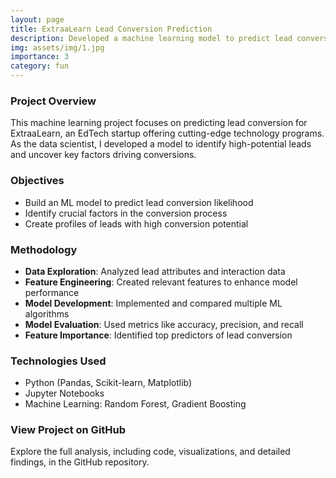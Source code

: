 ```yaml
---
layout: page
title: ExtraaLearn Lead Conversion Prediction
description: Developed a machine learning model to predict lead conversion for ExtraaLearn, identifying key factors that drive customer acquisition in the EdTech industry.
img: assets/img/1.jpg
importance: 3
category: fun
---
```


### Project Overview
This machine learning project focuses on predicting lead conversion for ExtraaLearn, an EdTech startup offering cutting-edge technology programs. As the data scientist, I developed a model to identify high-potential leads and uncover key factors driving conversions.

### Objectives
- Build an ML model to predict lead conversion likelihood
- Identify crucial factors in the conversion process
- Create profiles of leads with high conversion potential

### Methodology
- **Data Exploration**: Analyzed lead attributes and interaction data
- **Feature Engineering**: Created relevant features to enhance model performance
- **Model Development**: Implemented and compared multiple ML algorithms
- **Model Evaluation**: Used metrics like accuracy, precision, and recall
- **Feature Importance**: Identified top predictors of lead conversion

### Technologies Used
- Python (Pandas, Scikit-learn, Matplotlib)
- Jupyter Notebooks
- Machine Learning: Random Forest, Gradient Boosting

### View Project on GitHub
Explore the full analysis, including code, visualizations, and detailed findings, in the GitHub repository.
